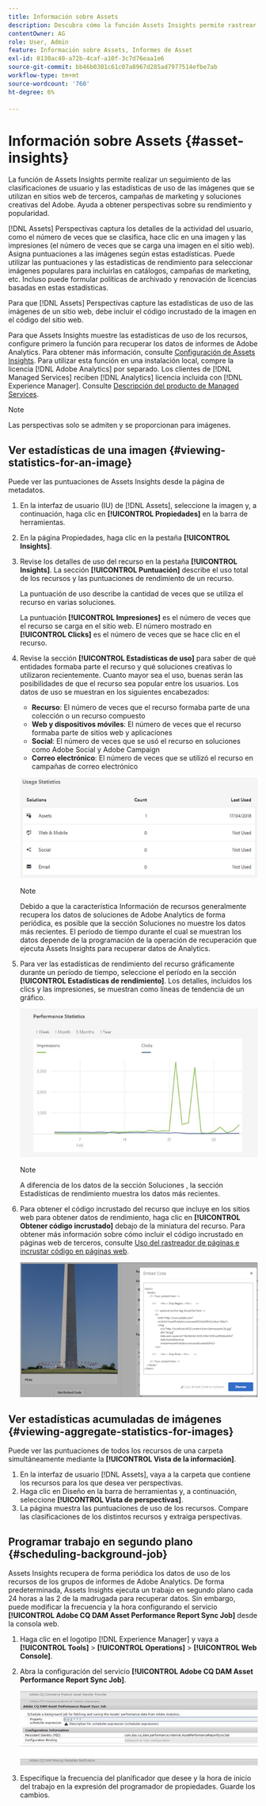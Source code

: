 ```yaml
---
title: Información sobre Assets
description: Descubra cómo la función Assets Insights permite rastrear las clasificaciones de usuario y las estadísticas de uso de las imágenes que se utilizan en sitios web de terceros, campañas de marketing y soluciones creativas de Adobe.
contentOwner: AG
role: User, Admin
feature: Información sobre Assets, Informes de Asset
exl-id: 0130ac40-a72b-4caf-a10f-3c7d76eaa1e6
source-git-commit: bb46b0301c61c07a8967d285ad7977514efbe7ab
workflow-type: tm+mt
source-wordcount: '760'
ht-degree: 6%

---
```


# Información sobre Assets {#asset-insights}

La función de Assets Insights permite realizar un seguimiento de las clasificaciones de usuario y las estadísticas de uso de las imágenes que se utilizan en sitios web de terceros, campañas de marketing y soluciones creativas del Adobe. Ayuda a obtener perspectivas sobre su rendimiento y popularidad.

[!DNL Assets] Perspectivas captura los detalles de la actividad del usuario, como el número de veces que se clasifica, hace clic en una imagen y las impresiones (el número de veces que se carga una imagen en el sitio web). Asigna puntuaciones a las imágenes según estas estadísticas. Puede utilizar las puntuaciones y las estadísticas de rendimiento para seleccionar imágenes populares para incluirlas en catálogos, campañas de marketing, etc. Incluso puede formular políticas de archivado y renovación de licencias basadas en estas estadísticas.

Para que [!DNL Assets] Perspectivas capture las estadísticas de uso de las imágenes de un sitio web, debe incluir el código incrustado de la imagen en el código del sitio web.

Para que Assets Insights muestre las estadísticas de uso de los recursos, configure primero la función para recuperar los datos de informes de Adobe Analytics. Para obtener más información, consulte [Configuración de Assets Insights](/help/assets/configure-asset-insights.md). Para utilizar esta función en una instalación local, compre la licencia [!DNL Adobe Analytics] por separado. Los clientes de [!DNL Managed Services] reciben [!DNL Analytics] licencia incluida con [!DNL Experience Manager]. Consulte [Descripción del producto de Managed Services](https://helpx.adobe.com/legal/product-descriptions/adobe-experience-manager-managed-services.html).

>[!NOTE]
>
>Las perspectivas solo se admiten y se proporcionan para imágenes.

## Ver estadísticas de una imagen {#viewing-statistics-for-an-image}

Puede ver las puntuaciones de Assets Insights desde la página de metadatos.

1. En la interfaz de usuario (IU) de [!DNL Assets], seleccione la imagen y, a continuación, haga clic en **[!UICONTROL Propiedades]** en la barra de herramientas.
1. En la página Propiedades, haga clic en la pestaña **[!UICONTROL Insights]**.
1. Revise los detalles de uso del recurso en la pestaña **[!UICONTROL Insights]**. La sección **[!UICONTROL Puntuación]** describe el uso total de los recursos y las puntuaciones de rendimiento de un recurso.

   La puntuación de uso describe la cantidad de veces que se utiliza el recurso en varias soluciones.

   La puntuación **[!UICONTROL Impresiones]** es el número de veces que el recurso se carga en el sitio web. El número mostrado en **[!UICONTROL Clicks]** es el número de veces que se hace clic en el recurso.

1. Revise la sección **[!UICONTROL Estadísticas de uso]** para saber de qué entidades formaba parte el recurso y qué soluciones creativas lo utilizaron recientemente. Cuanto mayor sea el uso, buenas serán las posibilidades de que el recurso sea popular entre los usuarios. Los datos de uso se muestran en los siguientes encabezados:

   * **Recurso**: El número de veces que el recurso formaba parte de una colección o un recurso compuesto
   * **Web y dispositivos móviles**: El número de veces que el recurso formaba parte de sitios web y aplicaciones
   * **Social**: El número de veces que se usó el recurso en soluciones como Adobe Social y Adobe Campaign
   * **Correo electrónico**: El número de veces que se utilizó el recurso en campañas de correo electrónico

   ![usage_statistics](assets/usage_statistics.png)

   >[!NOTE]
   >
   >Debido a que la característica Información de recursos generalmente recupera los datos de soluciones de Adobe Analytics de forma periódica, es posible que la sección Soluciones no muestre los datos más recientes. El período de tiempo durante el cual se muestran los datos depende de la programación de la operación de recuperación que ejecuta Assets Insights para recuperar datos de Analytics.

1. Para ver las estadísticas de rendimiento del recurso gráficamente durante un período de tiempo, seleccione el período en la sección **[!UICONTROL Estadísticas de rendimiento]**. Los detalles, incluidos los clics y las impresiones, se muestran como líneas de tendencia de un gráfico.

   ![Chlimage_1-3](assets/chlimage_1-3.jpeg)

   >[!NOTE]
   >
   >A diferencia de los datos de la sección Soluciones , la sección Estadísticas de rendimiento muestra los datos más recientes.

1. Para obtener el código incrustado del recurso que incluye en los sitios web para obtener datos de rendimiento, haga clic en **[!UICONTROL Obtener código incrustado]** debajo de la miniatura del recurso. Para obtener más información sobre cómo incluir el código incrustado en páginas web de terceros, consulte [Uso del rastreador de páginas e incrustar código en páginas web](/help/assets/use-page-tracker.md).

   ![imagen_1-98](assets/chlimage_1-303.png)

## Ver estadísticas acumuladas de imágenes {#viewing-aggregate-statistics-for-images}

Puede ver las puntuaciones de todos los recursos de una carpeta simultáneamente mediante la **[!UICONTROL Vista de la información]**.

1. En la interfaz de usuario [!DNL Assets], vaya a la carpeta que contiene los recursos para los que desea ver perspectivas.
1. Haga clic en Diseño en la barra de herramientas y, a continuación, seleccione **[!UICONTROL Vista de perspectivas]**.
1. La página muestra las puntuaciones de uso de los recursos. Compare las clasificaciones de los distintos recursos y extraiga perspectivas.

## Programar trabajo en segundo plano {#scheduling-background-job}

Assets Insights recupera de forma periódica los datos de uso de los recursos de los grupos de informes de Adobe Analytics. De forma predeterminada, Assets Insights ejecuta un trabajo en segundo plano cada 24 horas a las 2 de la madrugada para recuperar datos. Sin embargo, puede modificar la frecuencia y la hora configurando el servicio **[!UICONTROL Adobe CQ DAM Asset Performance Report Sync Job]** desde la consola web.

1. Haga clic en el logotipo [!DNL Experience Manager] y vaya a **[!UICONTROL Tools]** > **[!UICONTROL Operations]** > **[!UICONTROL Web Console]**.
1. Abra la configuración del servicio **[!UICONTROL Adobe CQ DAM Asset Performance Report Sync Job]**.

   ![imagen_1-99](assets/chlimage_1-304.png)

1. Especifique la frecuencia del planificador que desee y la hora de inicio del trabajo en la expresión del programador de propiedades. Guarde los cambios.
